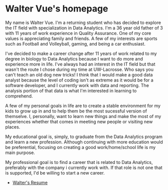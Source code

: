 # Walter Vue's homepage

My name is Walter Vue.  I'm a returning student who has decided to explore the IT field with specialization in Data Analytics.  I'm a 36 year old father of 3 with 11 years of work experience in Quality Assurance.  One of my core values is appreciating family and friends.  A few of my interests are sports such as Football and Volleyball, gaming, and being a car enthusiast.  

I've decided to make a career change after 11 years of work related to my degree in biology to Data Analytics because I want to do more and experience more in life.  I've always had an interest in the IT field but that wasn't the route I chose during my time at UW-Lacrosse.  Who says you can't teach an old dog new tricks!  I think that I would make a good data analyst because the level of coding isn't as extreme as it would be for a software developer, and I currently work with data and reporting.  The analysis portion of that data is what I'm interested in learning to comprehend.

A few of my personal goals in life are to create a stable environment for my kids to grow up in and to help them be the most sucessful version of themselve.  I, personally, want to learn new things and make the most of my experiences whether that comes in meeting new people or visiting new places.

My educational goal is, simply, to graduate from the Data Analytics program and learn a new profession.  Although continuing with more education would be preferential, focusing on creating a good work/home/school life is my main purpose.

My professional goal is to find a career that is related to Data Analytics, preferably with the company i currently work with.  If that role is not one that is supported, I'd be willing to start a new career.  



- [Walter's Resume](https://github.com/waltervue/waltervue.github.io/blob/main/Walter%20Vue%20Resume.docx)

